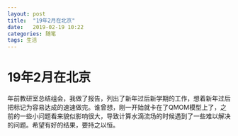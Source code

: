 ```yaml
---
layout: post
title:  "19年2月在北京"
date:   2019-02-19 10:22
categories: 随笔
tags: 生活 
---
```


# 19年2月在北京



年前教研室总结组会，我做了报告，列出了新年过后新学期的工作，想着新年过后把标记为容易达成的速速做完。谁曾想，刚一开始就卡在了QMOM模型上了，之前的一些小问题看来貌似影响很大，导致计算水滴流场的时候遇到了一些难以解决的问题。希望有好的结果，要持之以恒。